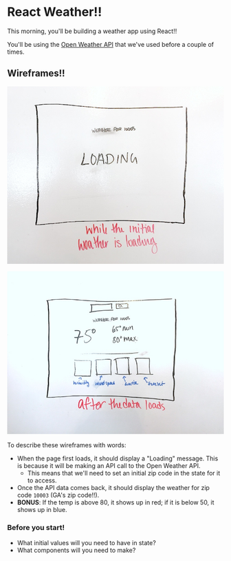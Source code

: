 # React Weather!!

This morning, you'll be building a weather app using React!!

You'll be using the [Open Weather API](https://openweathermap.org/api) that we've used before a couple of times.

## Wireframes!!

![screen-1](./wireframes/screen-1.jpg)

![screen-2](./wireframes/screen-2.jpg)

To describe these wireframes with words:

- When the page first loads, it should display a "Loading" message. This is because it will be making an API call to the Open Weather API.
    - This means that we'll need to set an initial zip code in the state for it to access.
- Once the API data comes back, it should display the weather for zip code `10003` (GA's zip code!!).
- **BONUS**: If the temp is above 80, it shows up in red; if it is below 50, it shows up in blue.

### Before you start!

- What initial values will you need to have in state?
- What components will you need to make?
